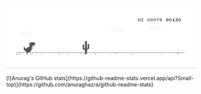 <img src="https://github.com/Small-top/Small-top/blob/eda2afbbbec048efef9ee05618fa23be7f0cf641/dino.gif?raw=true" />
<p 对齐="左">
[![Anurag's GitHub stats](https://github-readme-stats.vercel.app/api?Small-top)](https://github.com/anuraghazra/github-readme-stats)
